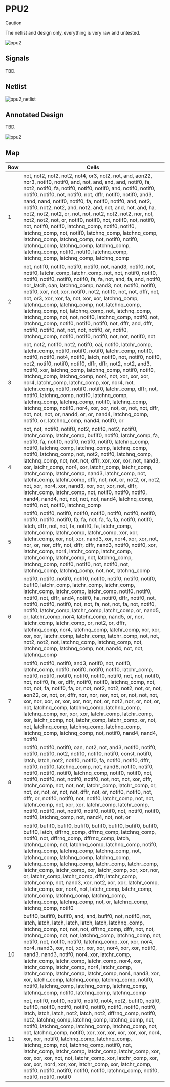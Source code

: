 # PPU2

> [!CAUTION]
> The netlist and design only, everything is very raw and untested.

![ppu2](/imgstore/soc/ppu2.jpg)

## Signals

TBD.

## Netlist

![ppu2_netlist](/imgstore/soc/ppu2_netlist.png)

## Annotated Design

TBD.

![ppu2](/HDL/soc/design/ppu2.png)

## Map

|Row|Cells|
|---|---|
|1| not, not2, not2, not2, not4, or3, not2, not, and, aon22, nor3, notif0, notif0, and, not, and, and, and, notif0, fa, not2, notif0, fa, notif0, notif0, notif0, and, notif0, notif0, notif0, notif0, not, notif0, not, dffr, notif0, notif0, and3, nand, nand, notif0, notif0, fa, notif0, notif0, and, not2, notif0, not2, not2, and, not2, and, not, and, not, and, ha, not2, not2, not2, or, not, not, not2, not2, not2, nor, not, not2, not2, not, or, notif0, notif0, not, notif0, not, notif0, not, notif0, notif0, latchnq_comp, notif0, notif0, latchnq_comp, not, notif0, latchnq_comp, latchnq_comp, latchnq_comp, latchnq_comp, not, notif0, notif0, latchnq_comp, latchnq_comp, latchnq_comp, latchnq_comp, notif0, notif0, latchnq_comp, latchnq_comp, latchnq_comp, latchnq_comp|
|2| not, notif0, notif0, notif0, notif0, not, nand3, notif0, not, notif0, latchr_comp, latchr_comp, not, not, notif0, notif0, notif0, notif0, notif0, notif0, fa, fa, not, and, fa, and, notif0, nor_latch, oan, latchnq_comp, nand3, not, notif0, notif0, notif0, xor, not, xor, notif0, not2, notif0, not, not, dffr, not, not, or3, xor, xor, fa, not, xor, xor, latchnq_comp, latchnq_comp, latchnq_comp, not, latchnq_comp, latchnq_comp, not, latchnq_comp, not, latchnq_comp, latchnq_comp, not, not, notif0, latchnq_comp, notif0, not, latchnq_comp, notif0, notif0, notif0, not, dffr, and, dffr, notif0, notif0, not, not, not, notif0, or, notif0, latchnq_comp, notif0, notif0, notif0, not, not, notif0, not|
|3| not, not2, notif0, not2, notif0, oai, notif0, latchr_comp, latchr_comp, notif0, notif0, notif0, latchr_comp, notif0, notif0, notif0, not4, notif0, latch, notif0, not, notif0, notif0, not2, notif0, notif0, notif0, dffr, dffr, not2, not2, and3, notif0, xor, latchnq_comp, latchnq_comp, notif0, notif0, latchnq_comp, latchnq_comp, nor4, not, xor, xor, xor, nor4, latchr_comp, latchr_comp, xor, nor4, not, latchr_comp, notif0, notif0, notif0, latchr_comp, dffr, not, notif0, latchnq_comp, notif0, latchnq_comp, latchnq_comp, latchnq_comp, notif0, latchnq_comp, latchnq_comp, notif0, nor4, xor, xor, not, or, not, not, dffr, not, not, not, or, nand4, or, or, nand4, latchnq_comp, notif0, or, latchnq_comp, nand4, notif0, or|
|4| not, not, notif0, notif0, not2, notif0, not2, notif0, latchr_comp, latchr_comp, bufif0, notif0, latchr_comp, fa, notif0, fa, notif0, notif0, notif0, notif0, latchnq_comp, notif0, latchnq_comp, latchnq_comp, latchnq_comp, notif0, latchnq_comp, not, not2, notif0, latchnq_comp, latchnq_comp, not, not, not, dffr, xor, xor, xor, not, nand3, xor, latchr_comp, nor4, xor, latchr_comp, latchr_comp, latchr_comp, latchr_comp, nand3, latchr_comp, not, latchr_comp, latchr_comp, dffr, not, not, or, not2, or, not2, not, xor, nor4, xor, nand3, xor, xor, xor, not, dffr, latchr_comp, latchr_comp, not, notif0, notif0, notif0, nand4, nand4, not, not, not, not, nand4, latchnq_comp, notif0, not, notif0, latchnq_comp|
|5| notif0, notif0, notif0, notif0, notif0, notif0, notif0, notif0, notif0, notif0, notif0, fa, fa, not, fa, fa, fa, notif0, notif0, latch, dffr, not, not, fa, notif0, fa, latchr_comp, latchr_comp, latchr_comp, latchr_comp, xor, xor, latchr_comp, xor, not, xor, nand3, xor, nor4, xor, xor, not, nor, or, nor, dffr, not, dffr, dffr, nand3, notif0, notif0, xor, latchr_comp, nor4, latchr_comp, latchr_comp, latchr_comp, latchr_comp, not, latchnq_comp, latchnq_comp, notif0, notif0, not, notif0, not, latchnq_comp, latchnq_comp, not, not, latchnq_comp|
|6| notif0, notif0, notif0, notif0, notif0, notif0, notif0, notif0, bufif0, latchr_comp, latchr_comp, latchr_comp, latchr_comp, latchr_comp, latchr_comp, notif0, notif0, notif0, not, dffr, and4, notif0, ha, notif0, dffr, notif0, not, notif0, notif0, notif0, not, not, fa, not, not, fa, not, notif0, notif0, latchr_comp, latchr_comp, latchr_comp, or, nand5, or, latchr_comp, nor4, latchr_comp, nand5, or, nor, latchr_comp, latchr_comp, or, not2, or, dffr, latchnq_comp, nor4, latchnq_comp, latchr_comp, xor, xor, xor, xor, latchr_comp, latchr_comp, latchr_comp, not, not, not2, not2, not, latchnq_comp, latchnq_comp, not, latchnq_comp, latchnq_comp, not, nand4, not, not, latchnq_comp|
|7| notif0, notif0, notif0, and3, notif0, not, notif0, latchr_comp, notif0, notif0, notif0, notif0, latchr_comp, notif0, notif0, notif0, notif0, notif0, notif0, not, not, notif0, not, notif0, fa, or, dffr, notif0, notif0, latchnq_comp, not, not, not, fa, notif0, fa, or, not, not2, not2, not2, not, or, not, aon22, or, not, or, dffr, nor, nor, nor, not, or, not, not, not, xor, nor, xor, or, xor, xor, nor, not, or, not2, nor, or, not, or, not, latchnq_comp, latchnq_comp, latchnq_comp, latchnq_comp, xor, xor, xor, latchr_comp, latchr_comp, xor, latchr_comp, not, latchr_comp, latchr_comp, or, not, not, latchnq_comp, latchnq_comp, latchnq_comp, latchnq_comp, latchnq_comp, not, notif0, nand4, nand4, notif0|
|8| notif0, notif0, notif0, oan, not2, not, and3, notif0, notif0, notif0, notif0, not2, notif0, notif0, notif0, const, notif0, latch, latch, not2, notif0, notif0, fa, notif0, notif0, dffr, notif0, notif0, latchnq_comp, not, nand6, notif0, notif0, notif0, notif0, notif0, latchnq_comp, notif0, notif0, not, notif0, notif0, not, notif0, notif0, not, not, not, xor, dffr, latchr_comp, not, not, not, latchr_comp, latchr_comp, or, not, or, not, or, not, not, dffr, not, or, notif0, notif0, not, dffr, or, notif0, notif0, not, notif0, latchr_comp, not, not, latchr_comp, not, xor, xor, latchr_comp, latchr_comp, notif0, notif0, not, notif0, notif0, notif0, not, notif0, notif0, notif0, latchnq_comp, not, nand4, not, not, or|
|9| notif0, bufif0, bufif0, bufif0, bufif0, bufif0, bufif0, bufif0, bufif0, latch, dffrnq_comp, dffrnq_comp, latchnq_comp, notif0, not, dffrnq_comp, dffrnq_comp, latch, latchnq_comp, not, latchnq_comp, latchnq_comp, notif0, latchnq_comp, latchnq_comp, latchnq_comp, not, latchnq_comp, latchnq_comp, latchnq_comp, latchnq_comp, latchnq_comp, latchr_comp, latchr_comp, latchr_comp, latchr_comp, xor, latchr_comp, xor, xor, nor, or, latchr_comp, latchr_comp, dffr, latchr_comp, latchr_comp, not, nand3, xor, not2, xor, xor, latchr_comp, latchr_comp, xor, nor4, not, latchr_comp, latchr_comp, latchr_comp, latchnq_comp, latchnq_comp, latchnq_comp, latchnq_comp, not, or, latchnq_comp, latchnq_comp, notif0|
|10| bufif0, bufif0, bufif0, and, and, bufif0, not, notif0, not, latch, latch, latch, latch, latch, latch, latchnq_comp, latchnq_comp, not, not, not, dffrnq_comp, dffr, not, not, latchnq_comp, not, not, latchnq_comp, latchnq_comp, not, notif0, not, notif0, notif0, latchnq_comp, xor, xor, nor4, nor4, nand3, xor, not, xor, xor, xor, nor4, xor, xor, notif0, nand3, nand3, notif0, nor4, xor, latchr_comp, latchr_comp, latchr_comp, latchr_comp, nor4, xor, latchr_comp, latchr_comp, nor4, latchr_comp, latchr_comp, latchr_comp, latchr_comp, nor4, nand3, xor, xor, latchr_comp, latchnq_comp, latchnq_comp, notif0, notif0, latchnq_comp, latchnq_comp, latchnq_comp, latchnq_comp, notif0, latchnq_comp, latchnq_comp|
|11| not, notif0, notif0, notif0, notif0, not4, not2, bufif0, notif0, bufif0, notif0, notif0, notif0, notif0, notif0, notif0, notif0, latch, latch, latch, not2, latch, not2, dffrnq_comp, notif0, not2, latchnq_comp, latchnq_comp, latchnq_comp, not, notif0, latchnq_comp, latchnq_comp, latchnq_comp, not, not, latchnq_comp, notif0, xor, xor, xor, xor, xor, xor, nor4, xor, xor, notif0, latchnq_comp, latchnq_comp, latchnq_comp, not, latchnq_comp, notif0, not, latchr_comp, latchr_comp, latchr_comp, latchr_comp, xor, xor, xor, xor, not, not, latchr_comp, xor, latchr_comp, xor, xor, xor, nor4, xor, xor, latchr_comp, xor, latchr_comp, notif0, notif0, notif0, notif0, notif0, latchnq_comp, notif0, notif0, notif0, notif0|